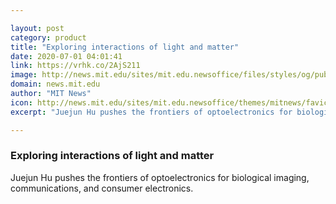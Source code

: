 ```yaml
---

layout: post
category: product
title: "Exploring interactions of light and matter"
date: 2020-07-01 04:01:41
link: https://vrhk.co/2AjS211
image: http://news.mit.edu/sites/mit.edu.newsoffice/files/styles/og/public/images/2020/MIT-Juejun_Hu-01.jpg
domain: news.mit.edu
author: "MIT News"
icon: http://news.mit.edu/sites/mit.edu.newsoffice/themes/mitnews/favicon.ico
excerpt: "Juejun Hu pushes the frontiers of optoelectronics for biological imaging, communications, and consumer electronics."

---
```


### Exploring interactions of light and matter

Juejun Hu pushes the frontiers of optoelectronics for biological imaging, communications, and consumer electronics.